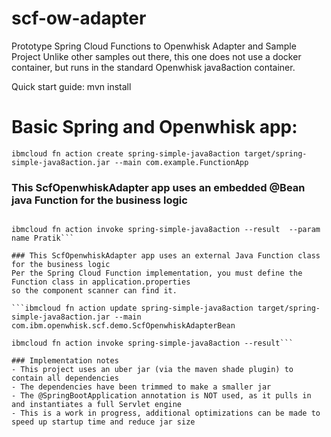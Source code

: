 # scf-ow-adapter
Prototype Spring Cloud Functions to Openwhisk Adapter and Sample Project
Unlike other samples out there, this one does not use a docker container, but runs in the standard Openwhisk java8action container.

Quick start guide:
mvn install

# Basic Spring and Openwhisk app:

```ibmcloud fn action create spring-simple-java8action target/spring-simple-java8action.jar --main com.example.FunctionApp```

### This ScfOpenwhiskAdapter app uses an embedded @Bean java Function for the business logic

```ibmcloud fn action update spring-simple-java8action target/spring-simple-java8action.jar --main com.ibm.openwhisk.scf.demo.ScfOpenwhiskAdapter

ibmcloud fn action invoke spring-simple-java8action --result  --param name Pratik```

### This ScfOpenwhiskAdapter app uses an external Java Function class for the business logic
Per the Spring Cloud Function implementation, you must define the Function class in application.properties
so the component scanner can find it.

```ibmcloud fn action update spring-simple-java8action target/spring-simple-java8action.jar --main com.ibm.openwhisk.scf.demo.ScfOpenwhiskAdapterBean

ibmcloud fn action invoke spring-simple-java8action --result```

### Implementation notes
- This project uses an uber jar (via the maven shade plugin) to contain all dependencies
- The dependencies have been trimmed to make a smaller jar
- The @SpringBootApplication annotation is NOT used, as it pulls in and instantiates a full Servlet engine
- This is a work in progress, additional optimizations can be made to speed up startup time and reduce jar size

